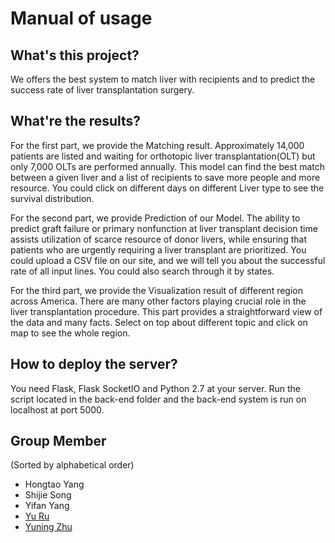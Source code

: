 # Manual of usage
## What's this project?
We offers the best system to match liver with recipients and to predict the success rate of liver transplantation surgery. 
## What're the results?
For the first part, we provide the Matching result. Approximately 14,000 patients are listed and waiting for orthotopic liver transplantation(OLT) but only 7,000 OLTs are performed annually. This model can find the best match between a given liver and a list of recipients to save more people and more resource. You could click on different days on different Liver type to see the survival distribution. 

For the second part, we provide Prediction of our Model. The ability to predict graft failure or primary nonfunction at liver transplant decision time assists utilization of scarce resource of donor livers, while ensuring that patients who are urgently requiring a liver transplant are prioritized. You could upload a CSV file on our site, and we will tell you about the successful rate of all input lines. You could also search through it by states. 

For the third part, we provide the Visualization result of different region across America. There are many other factors playing crucial role in the liver transplantation procedure. This part provides a straightforward view of the data and many facts. Select on top about different topic and click on map to see the whole region. 
## How to deploy the server?
You need Flask, Flask SocketIO and Python 2.7 at your server. Run the script located in the back-end folder and the back-end system is run on localhost at port 5000. 
## Group Member
(Sorted by alphabetical order)
* Hongtao Yang 
* Shijie Song  
* Yifan Yang
* [Yu Ru](https://github.com/yuyuyu0905/)
* [Yuning Zhu](https://github.com/ynzhu/)
